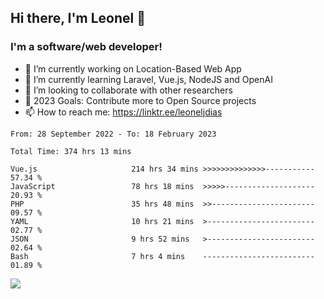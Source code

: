 ## Hi there, I'm Leonel 👋

### I'm a software/web developer!
- 🔭 I’m currently working on Location-Based Web App
- 🌱 I’m currently learning Laravel, Vue.js, NodeJS and OpenAI
- 👯 I’m looking to collaborate with other researchers
- 🥅 2023 Goals: Contribute more to Open Source projects
- 📫 How to reach me: https://linktr.ee/leoneljdias

<!--START_SECTION:waka-->

```text
From: 28 September 2022 - To: 18 February 2023

Total Time: 374 hrs 13 mins

Vue.js                     214 hrs 34 mins >>>>>>>>>>>>>>-----------   57.34 %
JavaScript                 78 hrs 18 mins  >>>>>--------------------   20.93 %
PHP                        35 hrs 48 mins  >>-----------------------   09.57 %
YAML                       10 hrs 21 mins  >------------------------   02.77 %
JSON                       9 hrs 52 mins   >------------------------   02.64 %
Bash                       7 hrs 4 mins    -------------------------   01.89 %
```

<!--END_SECTION:waka-->

![](https://komarev.com/ghpvc/?username=leoneljdias&color=blue&style=flat-square)
